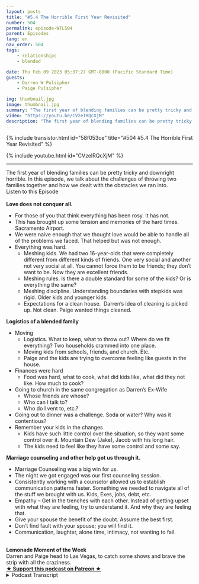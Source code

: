 ```yaml
---
layout: posts
title: "#5.4 The Horrible First Year Revisited"
number: 504
permalink: episode-WTL504
parent: Episodes
lang: en
nav_order: 504
tags:
    - relationships
    - blended

date: Thu Feb 09 2023 05:37:27 GMT-0800 (Pacific Standard Time)
guests:
    - Darren W Pulsipher
    - Paige Pulsipher

img: thumbnail.jpg
image: thumbnail.jpg
summary: "The first year of blending families can be pretty tricky and downright horrible. In this episode, we talk about the challenges of throwing two families together and how we dealt with the obstacles we ran into."
video: "https://youtu.be/CVzeIRQcXjM"
description: "The first year of blending families can be pretty tricky and downright horrible. In this episode, we talk about the challenges of throwing two families together and how we dealt with the obstacles we ran into."
---
```


<div>
{% include transistor.html id="58f053ce" title="#504 #5.4 The Horrible First Year Revisited" %}

{% include youtube.html id="CVzeIRQcXjM" %}
</div>

---

<html><head></head><body><div>The first year of blending families can be pretty tricky and downright horrible. In this episode, we talk about the challenges of throwing two families together and how we dealt with the obstacles we ran into.</div><div>Listen to this Episode</div><div><br></div><div><strong>Love does not conquer all.</strong></div><ul><li>For those of you that think everything has been rosy. It has not.</li><li>This has brought up some tension and memories of the hard times. Sacramento Airport.</li><li>We were naive enough that we thought love would be able to handle all of the problems we faced. That helped but was not enough.</li><li>Everything was hard.<ul><li>Meshing kids. We had two 16-year-olds that were completely different from different kinds of friends. One very social and another not very social at all. You cannot force them to be friends; they don’t want to be. Now they are excellent friends.</li><li>Meshing rules. Is there a double standard for some of the kids? Or is everything the same?</li><li>Meshing discipline. Understanding boundaries with stepkids was rigid. Older kids and younger kids.</li><li>Expectations for a clean house.&nbsp; Darren’s idea of cleaning is picked up. Not clean. Paige wanted things cleaned.</li></ul></li></ul><div><strong>Logistics of a blended family</strong></div><ul><li>Moving<ul><li>Logistics. What to keep, what to throw out? Where do we fit everything? Two households crammed into one place.</li><li>Moving kids from schools, friends, and church. Etc.</li><li>Paige and the kids are trying to overcome feeling like guests in the house.</li></ul></li><li>Finances were hard<ul><li>Food was hard, what to cook, what did kids like, what did they not like. How much to cook?</li></ul></li><li>Going to church in the same congregation as Darren’s Ex-Wife<ul><li>Whose friends are whose?&nbsp;</li><li>Who can I talk to?&nbsp;</li><li>Who do I vent to, etc.?</li></ul></li><li>Going out to dinner was a challenge. Soda or water? Why was it contentious?</li><li>Remember your kids in the changes<ul><li>Kids have such little control over the situation, so they want some control over it. Mountain Dew (Jake), Jacob with his long hair.</li><li>The kids need to feel like they have some control and some say.&nbsp;</li></ul></li></ul><div><strong>Marriage counseling and other help got us through it.</strong></div><ul><li>Marriage Counseling was a big win for us.</li><li>The night we got engaged was our first counseling session.</li><li>Consistently working with a counselor allowed us to establish communication patterns faster. Something we needed to navigate all of the stuff we brought with us. Kids, Exes, jobs, debt, etc.</li><li>Empathy – Get in the trenches with each other. Instead of getting upset with what they are feeling, try to understand it. And why they are feeling that.</li><li>Give your spouse the benefit of the doubt. Assume the best first.</li><li>Don’t find fault with your spouse; you will find it.</li><li>Communication, laughter, alone time, intimacy, not wanting to fail.</li></ul><div><br></div><div><strong>Lemonade Moment of the Week<br></strong>Darren and Paige head to Las Vegas, to catch some shows and brave the strip with all the craziness.</div>
<strong>
  <a href="https://www.patreon.com/wheresthelemonade" target="_donate" rel="payment" title="★ Support this podcast on Patreon ★">★ Support this podcast on Patreon ★</a>
</strong></body></html>

<details>
<summary> Podcast Transcript </summary>

<p>﻿1</p>
<p>Okay, so we had an epiphany.</p>
<p>We should go back and visitour most listened to episode ever.</p>
<p>Yeah, because peoplelike the nitty gritty, don't they?</p>
<p>They do.</p>
<p>And it was fascinatingbecause we both sat inthe kitchen last nightand listened to this episode,which was the sixth episode we did,produced four years ago in March.</p>
<p>Called The Horrible First Year.</p>
<p>And it was fascinating listening to it.</p>
<p>When you say.</p>
<p>Yeah.</p>
<p>Because you don't like listeningto the podcast, do you?</p>
<p>I don't because I'm just I'mso critical of myself.</p>
<p>I'm like, Oh, why do I say that?</p>
<p>And why do I do that?</p>
<p>And why do I?</p>
<p>Yeah, So I don't typically liketo listen to our episodes.</p>
<p>I listento them because I learn new things.</p>
<p>And it was fascinatingwhen we talked about it, you were like,</p>
<p>Is that still bothering you,what we talked about last time?</p>
<p>No, I was like, Well,that's still bothering me.</p>
<p>It's been four years, honey.</p>
<p>Uh huh.</p>
<p>And you even said,</p>
<p>I remember why we did thisepisode, and I had no clue.</p>
<p>But you remembered somethingthat happened at the airport.</p>
<p>I remember that we were talking about thisepisode at when we were at the airport.</p>
<p>We were outlining it and we got in a big</p>
<p>I shouldn't say a big fight.</p>
<p>We're not getting a big fight,but we got in an argument.</p>
<p>Yeah, that I was upset with you about.</p>
<p>I do remember.</p>
<p>I remember that.</p>
<p>But I was like, Oh yeah, I remember.</p>
<p>I had no clue what she was talking aboutbecause I had forgivenyou for that incident.</p>
<p>You're so gracious. Thank you.</p>
<p>So let's get into it.</p>
<p>When when we firsttalked about the horrible first year,</p>
<p>I think almost anyone that goes through ablended family runs into the same issues.</p>
<p>When you first throw two familiestogether,is tough.</p>
<p>It is really tough.</p>
<p>It is really tough.</p>
<p>One of the reasons we did that episodefour years ago was because my friendhad told me that</p>
<p>Because you said that was our six episode.</p>
<p>Yeah, it was six.</p>
<p>So that our first five episodes,even though she was enjoying themand she thought they were really good,they were a little too rosy.</p>
<p>She was like,</p>
<p>You're making blended families seem,you know, a little too Pollyanna.</p>
<p>And so that's why we did the episodethe Horrible First year, and it has beenour most listened to episode,like by far, far.</p>
<p>Maybe this one will be second.</p>
<p>Because they see the title the horrible</p>
<p>First Year.</p>
<p>They're like, Ooh, let's hear all that,you know, nitty gritty stuff.</p>
<p>So when we went into getting marriedand blending our familiesand at the time, so you guys not</p>
<p>Paige has four children.</p>
<p>I have six.</p>
<p>If you don't knowthat you haven't been listening.</p>
<p>And when we first got married,you had two at home,and I had five at home.</p>
<p>Five and a half?</p>
<p>Yeah, correct. Right. Yep.</p>
<p>So we were throwing seven kids togetherin one houseand we thought the lovewe had for each otherwould just flourish and blossomand conquer all problems that we had.</p>
<p>Yeah, we really did.</p>
<p>We did. Like, that's not even a joke.</p>
<p>Like, we were like, the kids get along,</p>
<p>We like each other's kids.</p>
<p>We love each other.</p>
<p>So this is all goingto be fine and dandy. Andit I mean, I guess it was fine and dandy.</p>
<p>Well, it worked out.</p>
<p>It worked out, but gosh,</p>
<p>I don't know that it was fine and dandy.</p>
<p>It was hard.</p>
<p>It was hard.</p>
<p>It was. Hard.</p>
<p>In fact,listening to the episode last night.</p>
<p>It brought back some p some trauma.</p>
<p>It did.</p>
<p>And it brought backlike I didn't remember.</p>
<p>I think I said,how many times in that first yeardid I get in the car and drive away?</p>
<p>I didn't remember that.</p>
<p>I did remember You said five times.</p>
<p>Yeah, I think five times I had gottenin the car and said, I'm out of here.</p>
<p>Not like out of the marriageor out of the family,but I can't take this anymore.</p>
<p>I need my space.</p>
<p>I did not remember that.</p>
<p>So it's okay if you get in the carand drive, you know, some place.</p>
<p>Come back.</p>
<p>Just come back. Yeah, just come back.</p>
<p>You might need a little space for a minutebecause it is hard.</p>
<p>It's hard to. Well,what were the hard parts?</p>
<p>What were they what would you saywere the hardest parts of that first year?</p>
<p>I would say the hardest parts weremeshing our roles and our personalities.</p>
<p>When it came to dealing with the kids andand disciplining thingslike that, I would say that was probablyone of the hardest things.</p>
<p>And continuesto be one of the hardest things. Yes.</p>
<p>I mean, you had been,you know, raising your kids for 20 years.</p>
<p>I'd been raising my kidsfor over 20 years.</p>
<p>We had different styles, differentyou know what I mean?</p>
<p>Like and now all of a sudden, it's like,whoa, like,</p>
<p>I'm not okay with thatand you're not okay.</p>
<p>Like, that was that was tough.</p>
<p>It was tough.</p>
<p>So in that first year,</p>
<p>I understand where your boundaries arewith your step kids is really important.</p>
<p>Yes. And we we had mentioned thatlike with the older kids,</p>
<p>I did not parent your older kids.</p>
<p>You did not parent my older kids. Like.</p>
<p>No, that's that's to me,that's a hard no, you've got to step back.</p>
<p>Well, within reason.</p>
<p>What do you mean?</p>
<p>Well, then our kids reallydid anything extraordinarily bad.</p>
<p>But if they had if well, and there werethere were a couple of timeswhere I stepped in one specific waywhere you had had itand all the kids were not doing well.</p>
<p>I mean, the house was a disasterand they felt my wrath, all seven of them.</p>
<p>I did not distinguish,am I going to yell at my kids?</p>
<p>Yes, that's true.</p>
<p>I'm going to yell at all of them.</p>
<p>So in that case, yes, there wasthere was me parenting.</p>
<p>Right.</p>
<p>But when it comes to teenagers, it'sit's tricky.</p>
<p>It is tricky.</p>
<p>But yeah, so that was one of theand then meshing the rules, right?</p>
<p>Like we now have seven kids in the house,five from onefamily, two from another.</p>
<p>We had seven different schedules.</p>
<p>We had people coming and going.</p>
<p>People were dropping backpacksand books and shoes.</p>
<p>And there's nine people living in this.</p>
<p>It was it was it was a little crazy.</p>
<p>We had to mesh some rules.</p>
<p>And yeah, it was interestingbecause the kids would</p>
<p>I think they at the beginning,the kids would say,</p>
<p>I was more of the strictone and disciplinarianand you weren't.</p>
<p>You were the more fun one.</p>
<p>But there were certain things that you didnot budgeon, which I thought was wonderful.</p>
<p>You taught me how to not budge on things,even though the kids would consider memore strict.</p>
<p>Yeah, yeah.</p>
<p>I think it's interesting because I think</p>
<p>I am probably the more strict one.</p>
<p>I think it's just I come about thingsdifferently than you do.</p>
<p>So, you know, I mean. Yeah.</p>
<p>And so, yeah, like, I don't bend on.</p>
<p>You're not going to sit hereand throw a fit and yell at all of us.</p>
<p>You're going to go to your roomand you're going to throw that fit.</p>
<p>And when you're done throwing a fit,we'd love to talk to youand see what's going on,but that's not appropriatefor you to subjectall of us to your craziness.</p>
<p>Craziness.</p>
<p>And that goes for anyonethat goes for myself, likeremove yourself from the situationwhen you are feeling out of control.</p>
<p>Or even even the cleanliness of the house.</p>
<p>You like the house fixed upand you crack the whip on the kidsa couple of times and even pulled outthe big crack the whip, which was me.</p>
<p>Well,</p>
<p>I felt like I probably wasn't like thatbefore I married youbecause I didn't have as many kids.</p>
<p>We had to.</p>
<p>Yeah, I only had two at home,but we had to likewe had to set down some boundaries.</p>
<p>Ah, it was, it was not good.</p>
<p>Like the state of the house was not good.</p>
<p>So it was like, okay, we've got to.</p>
<p>So these were joint rules that we didthat applied to everyone then, right?</p>
<p>Yeah.</p>
<p>Yeah, for sure.</p>
<p>But you,you said there were some double standards.</p>
<p>I did.</p>
<p>What I had.</p>
<p>At sometimes is there double standardsor is everyone have the same rules</p>
<p>When we first got marriedand blended these kids together?</p>
<p>Well, I mean, I guess I don't consider itdouble stack odds.</p>
<p>But yes, I do believe in what I think.</p>
<p>We both believe that different kidscall for differentdiscipline. Discipline, but the.</p>
<p>Rules are the same.</p>
<p>Like you have to be home at midnight.</p>
<p>You have to be home at midnightlike you. What?</p>
<p>I mean, like the rules.</p>
<p>But yeah, different.</p>
<p>You have to come outdifferent kids in different ways.</p>
<p>And like some of our kidsjust looking at themthe wrong way, like,</p>
<p>I'm disappointed in you.</p>
<p>Look. Yeah, they're really upset.</p>
<p>They're upset.</p>
<p>They would crumbleand change your attitude. Yeah.</p>
<p>There's other kids that are like,</p>
<p>That's all you got from me.</p>
<p>Oh, look, who cares?</p>
<p>So. Oh,you took away my phone for a month.</p>
<p>Yeah,</p>
<p>I don't care. Right. And some kids, you.</p>
<p>If you say you, I'm taking away a bookfor a week and they would be devastated.</p>
<p>So. Yes. Sothat'swhat we that's what we mean by that. Yes.</p>
<p>That is what we mean.</p>
<p>But the rules needto be somewhat consistent.</p>
<p>So be careful with your rulemaking.</p>
<p>Yes. Yes.</p>
<p>If they feel like,oh, wait, that's her biological child.</p>
<p>So they're getting preferential treatment.</p>
<p>Right.</p>
<p>And we did have to havethose conversations with some of our kidsand say, listen, this kid over hereis having a hard time right now.</p>
<p>I know you think thatthis might not be fair because you thinkthat, you know,they're getting more leniency.</p>
<p>Well, you got to give this kid a littlebit of grace because of this hard time.</p>
<p>They're goingwe we did have those conversations withsome of our kids because that's not fair.</p>
<p>Well, kids, we're in a divorce situation.</p>
<p>Guess what? Life is definitely not fair.</p>
<p>We all know this already.</p>
<p>It's like life is not fair.</p>
<p>And there are reasonssometimes why life is unfair.</p>
<p>And we were trying to get themto understand that.</p>
<p>The other thingthat was difficult at the beginningand I've seen with other familiesis meshing kids.</p>
<p>And what we mean here is the relationshipsbetween those kids.</p>
<p>Yeah.</p>
<p>And in that first yearwhen we when we got married,we had three adult childrenout of the house already in college.</p>
<p>You're off on church missions or whateverthe case may be.</p>
<p>And seven at homeand the kids are were already gone.</p>
<p>We didn't worry about meshing,but the kidsat home most definitely were livingunder the same house.</p>
<p>And we were a little bit concerned abouthow do we get these kids tolike each other enough where, yeah, youknow, there wasn't heartache in the house.</p>
<p>Well, I think what we learnedand what we learn even more now isyou can't force anyyou can't force the kids to be friends.</p>
<p>You can't force them to like each other.</p>
<p>In fact, probablythe more they feel that you're forcing it,the more they're going to push back.</p>
<p>But you have to provide opportunities andto become closer with each other.</p>
<p>So, you know, a fun family activity.</p>
<p>You've justyou've got to provide those activities.</p>
<p>So we we did not didwould you say we required the kidsto go to those activities that we had?</p>
<p>No, we didn't, because there were timeswhen some of the older kids didn't come.</p>
<p>We did not requirewe highly encouraged it,but no, we did not require it.</p>
<p>But we were like, Hey, it really be greatif we could all go do this.</p>
<p>I think we set the expectation there.</p>
<p>So yeah, Hey, you need to come.</p>
<p>Yeah,we really, really want you to come, right?</p>
<p>And I would say our two oldest in our homeat the time were Jake and Dallin.</p>
<p>They're two weeks apart from each other.</p>
<p>They were like two shipspassing in the night.</p>
<p>Very different personalities, Extreme,different personalities.</p>
<p>Didn't really they.</p>
<p>They didn't not get along.</p>
<p>They just didn't.</p>
<p>They didn't connect.</p>
<p>Connect at all.</p>
<p>Not until they left the house.</p>
<p>Well,they didn't not like each other, though.</p>
<p>That's the thing is it wasn't like. Oh,they hated each other.</p>
<p>No, it wasn't all.</p>
<p>It was just like, you do your thing,</p>
<p>I'll do mine. Peace out.</p>
<p>You know what I mean?</p>
<p>It was just that type of thing.</p>
<p>Wasn't any kind of contention.</p>
<p>But then they.</p>
<p>Yeah, they, they lived in the same townwhen they went to college and.</p>
<p>And they became good friends and.</p>
<p>But we justyou can't force it, right? You can't.</p>
<p>I mean, even though we wanted these 216year olds at the timeto become good friends,you cannot force that.</p>
<p>You can't.</p>
<p>Now, we had an interesting situationbecause there's an age gap betweenthe three youngest children, which areonly what are they, only two years apart.</p>
<p>The three youngest.</p>
<p>Yeah, Yeah, two years apartbetween the three youngest.</p>
<p>And then there's an age gap of six yearsbetween the older set of kids.</p>
<p>So the three youngest kids, when we gotmarried were four, five and six years old,still very young,where the the next youngest one was 12.</p>
<p>And then we had ahow, 14 and then 216 year olds at home.</p>
<p>So it was very different.</p>
<p>The teenagers had already been somewhatraised by us, but the three little ones,we call them the Three Amigos,we raised them together.</p>
<p>So it was a very different dynamic. Itso when we first gotmarried, you had been livingin was a four bedroom house.</p>
<p>And I had a six, seven bedroom house.</p>
<p>I had five kids.</p>
<p>You had two, But we had all of our stuff.</p>
<p>Yep. Right.</p>
<p>You'd been in your house for some time.</p>
<p>How many years was it?</p>
<p>Can we like either eight, nine years.</p>
<p>Eight or nine years?</p>
<p>And then I had just moved into this housethat that we're living in now.</p>
<p>Still.</p>
<p>But we still had 20 years of stuffthat all had to come together.</p>
<p>So that was an interesting situation.</p>
<p>Yeah, itit really is like that's very differentin blended familiesbecause you have two householdsworth of stuffthat you're nowcondensing into one householdand that doesn't happenwhen you first get married, right?</p>
<p>You've got barely any stuff,you know, a little bit of myselfand a little bit of your stuffand no kids, you know, Sothat was interesting.</p>
<p>But little tiny things likehow many sets of silverware do we really?</p>
<p>Yeah.</p>
<p>How many frying pans do we need?</p>
<p>How many cups do we need?</p>
<p>How many towels do we need?</p>
<p>You Just stuff that we both had.</p>
<p>And then what?</p>
<p>Who are we throw out?</p>
<p>What are we throwing away?</p>
<p>I was like, Well,maybe she likes these plates.</p>
<p>And yeah, you know.</p>
<p>It's tricky and you don't want your kidsto go, Oh, great.</p>
<p>So she just came alongor he just came along.</p>
<p>So we just got rid of all of our towelsand all of our dishes, like, you know,</p>
<p>I mean, things that they're comfortablewith, and now we're tossing things.</p>
<p>Anyway, it's it's tricky, but we didwe kind of just went through things mean.</p>
<p>All right. We don't need five frying pans.</p>
<p>Let's get rid of three.</p>
<p>You know what I mean?</p>
<p>We we really did have to do that.</p>
<p>Yeah, Yeah, that. Just sounds trivial.</p>
<p>It's not trivial. It's a lot of work.</p>
<p>It is.</p>
<p>And there's a lot of emotiontied to it, too, for some reason. Yes.</p>
<p>And it wasit was very tricky, I would say.</p>
<p>Now, if we had to do it over again,we would have sold this houseand bought a new house together.</p>
<p>Really? Absolutely.</p>
<p>Because this house I just boughtsix months earlier.</p>
<p>I understand that. Right.</p>
<p>So where would you want to live?</p>
<p>Well, that's fine.</p>
<p>We could have lived herelike we didn't have to move away. But.</p>
<p>Yeah. Why? Why would you say that, though?</p>
<p>That iswhen you move into someone else's housethat they've been living inand their kids have been living in.</p>
<p>I think my kids and myself,we felt like guest in the housefor some time now for a really long time.</p>
<p>But four months, it was like, Oh,that's your space, not ours or, you know,</p>
<p>I mean, just.</p>
<p>That could be. Tricky.</p>
<p>I, I definitely think my advice would beto people that are blending familiesto not move into one of your houses,to sell both of them, or if you'rerenting to stop renting all themand get a new house to get those interest.</p>
<p>And here's our new housewith our new space, with our new family,our new adventure, right together,not high.</p>
<p>We're here into your house now.</p>
<p>And I can see that.</p>
<p>So, yes, that would</p>
<p>I would definitely advise that for sure.</p>
<p>Now, another thing thatwe ran into and well, andit was interesting when we first had this,it was the food billwhen we first got married.</p>
<p>Oh, my goodness, it was crazy.</p>
<p>Oh, finances were hard in the beginning.</p>
<p>It was really.</p>
<p>Hard. Well, especially becausewe were relying just on my salary. Right.</p>
<p>And I was paying childsupport and alimony at the time, too,because you quit your jobjust because of the logisticsof having seven kidsgoing in seven different directions,five of which needed to be driven around.</p>
<p>And my job was 40 minutes away.</p>
<p>So yeah.</p>
<p>It was yeah,it was just like, Can't, can we do this?</p>
<p>And you didn't work at home at the time.</p>
<p>You were in the officeevery day or traveling.</p>
<p>So yeah, it was almost impossiblefor me to keep working.</p>
<p>And you obviouslyhad the bigger salary, sothat was hard.</p>
<p>But yes.</p>
<p>The food bill, the first month we sat downand looked at it was, Holy cow,what just happened?</p>
<p>Well, you came to me and you were like,</p>
<p>So we need to have a talk.</p>
<p>And I'm like, About what?</p>
<p>You're likethe food bill Now,</p>
<p>I had come from a situationwhere I was on a very strict budgetwith food.</p>
<p>I was spending$75 a week to feed my familyand I was doing it like thatwas what I had to do, and I did it.</p>
<p>So then I marry you and I'm like,</p>
<p>Oh dear, makes good money.</p>
<p>You know,</p>
<p>I don't have to worry about the food.</p>
<p>But like,we never talked about the food bill.</p>
<p>When we got married.</p>
<p>It was ten timeswhat you were normally spending.</p>
<p>Yeah, literally ten times.</p>
<p>It was not ten times.</p>
<p>No, we. Were spending money.</p>
<p>It was Oh, yeah, it was 20 $800. Right.</p>
<p>That first month</p>
<p>I spent 2800 or we spent. Yes.</p>
<p>Like I literally felt like</p>
<p>I was going to throw up.</p>
<p>I was like, What?</p>
<p>What?</p>
<p>And I, I didn't know how to cook forso many people.</p>
<p>I was over cooking and making huge amountsand I didn't know what the kids likedand what they didn't like.</p>
<p>It was all it was stuff.</p>
<p>It was all really hard.</p>
<p>And we were having two dinners a nightat that time because the kids swam.</p>
<p>So yes, not too different.</p>
<p>Didn't like not two different meals.</p>
<p>I want people to make sure theyunderstand we weren't makinghamburgers andthen spaghetti because some of the kidsdidn't like hamburgers.</p>
<p>No, no, no.</p>
<p>It was yeah, the kids swam.</p>
<p>They ate some dinnerbefore they went to swim.</p>
<p>And then they came homeand ate more. Yeah.</p>
<p>And they came home and ate some more, so.</p>
<p>But yeah, so that was tricky.</p>
<p>So I would saymaybe have these conversationsbefore you get married, like, hey,you know,you just went from three people to ninepeople.</p>
<p>Let's set a budget from the grocery storeand let's figure out, you know, let'sand maybe talk more about,you know,these are a lot of the meals that my kidslike and these are the kids, you know,things like that.</p>
<p>I think we actually didpretty good on on the mealsharing, don't you think?</p>
<p>I mean, as far as you broughtsome really cool recipes toto the family that the kids love today.</p>
<p>Yeah. Yeah. So and then I had some too.</p>
<p>So that part turned out,except we had a couple of picky eaterswhen we first emerged.</p>
<p>Oh, yes, we did. Oh.</p>
<p>We did. I was so frustrated.</p>
<p>And yeah, I think we wanted to handle thatdifferently too.</p>
<p>Oh yes, we did.</p>
<p>So I'm like, fine, if you want to eatchicken nuggets every day, who cares?</p>
<p>Here's the chicken nuggets.</p>
<p>And you're like, No, they need to eat.</p>
<p>And so we actually compromised on that.</p>
<p>Yeah.</p>
<p>And our rule was we weren'tgoing to make anything special for anyone.</p>
<p>This was our day.</p>
<p>I would have been crazy.</p>
<p>That would have been crazy.</p>
<p>So we made this meal.</p>
<p>Now, if you don't like somethingthat we cooked, you have to try one biteand then you can fill up on allthe other things that are at the table.</p>
<p>But we're not going to gomake you another meal.</p>
<p>We're not going to gomicrowave your chicken nuggets,but fill up on whatever you like here.</p>
<p>That was a good call.</p>
<p>That was a good compromise because, yeah,</p>
<p>I think you were more of like the clearyour plate type of person. And I.</p>
<p>Grew up that. Way. Yeah.</p>
<p>I've never been a clearyour plate type of person.</p>
<p>I'm like, if you're full, stop eating.</p>
<p>If you don't like it, don't evendo. Another logistics thingthat was difficult was going to churchbecause when when I bought this housespecifically down the street from my ex,so my kids could easily transitionbetween homes.</p>
<p>Yeah.</p>
<p>Which means we werein the same congregation at church.</p>
<p>A little uncomfortable.</p>
<p>A little,a little.</p>
<p>A lot uncomfortable. A lot uncomfortable.</p>
<p>But would you say it was worth it?</p>
<p>Absolutely.</p>
<p>That someone has to ask me that today.</p>
<p>They saidif you had to do that over again,would you not be in the same congregation?</p>
<p>I said, absolutely we would.</p>
<p>I would still do the same thing over againtoday,even though it was so uncomfortableand really hard.</p>
<p>Really, really hard, I would still dothe same thing over again.</p>
<p>Well, why why would you do that?</p>
<p>Because that waswhat was best for the kids.</p>
<p>It was best to keep the kidsin the same congregate sessionevery single week with their friendswith the consistency.</p>
<p>Right.</p>
<p>They're already switching back and forthbetween houses.</p>
<p>We don't need them switching back andforth between churches every single week.</p>
<p>So what was the hardest part then?</p>
<p>I mean, it uncomfortable.</p>
<p>Why was it uncomfortable?</p>
<p>Well, because I came into this, right?</p>
<p>You guys had already beenin this congregation for.</p>
<p>A. Year. A year? Yeah.</p>
<p>I didn't know who wanted to be my friend,who I thoughtwas just trying to be my friend,to get maybe information out of me.</p>
<p>Like, I just didn't know</p>
<p>I was being paranoid, you know?</p>
<p>I mean, like, I just.</p>
<p>Who are, you know, your ex's friends?</p>
<p>And they were like,</p>
<p>I want to be friends with everyone.</p>
<p>I was finewith being friends with everyone.</p>
<p>But Iyou know, I just I just I felt like I wasjust in some kind of landmine situation.</p>
<p>I just did not know how to deal with it.</p>
<p>And it took me about a year and a half,</p>
<p>I would say, before I went, you know what?</p>
<p>I'm just going to be me.</p>
<p>And if people want to be friends with me,they can be friends with me.</p>
<p>If they don't, that's their choice.</p>
<p>And I'm not going toworry about every little thing</p>
<p>I say, like I'm just going to be me.</p>
<p>And it became a lot better.</p>
<p>But yeah, was challenging too.</p>
<p>It was it was challengingand challenging for peoplein the congregation to how can I talk towho can I know right?</p>
<p>They don't want to seem like they're,you know, betraying anyone'sfriendship by talking.</p>
<p>Yeah, it was it is very tricky.</p>
<p>Is very tricky.</p>
<p>But like I said,</p>
<p>I would still do it over againbecause that was best for the kids,for sure.</p>
<p>Okay, Let's talk about another challengegoing out to dinner.</p>
<p>Oh, gosh.</p>
<p>At a restaurant.</p>
<p>Now, you were used to only three.</p>
<p>I wasused to already six or seven or eight.</p>
<p>And now when my other kids were home.</p>
<p>Right.</p>
<p>I have four kids.</p>
<p>So there was six of usthat would you know, that wasthere were six in our family.</p>
<p>But now we're talking nine. Yeah.</p>
<p>First off, it's hard to find a placethat will take nine people.</p>
<p>Yeah.</p>
<p>And then the big soda incident.</p>
<p>And this is the one that.</p>
<p>I just, I,we talked about this last night.</p>
<p>I still don't understand here.</p>
<p>We didn't have a lot of moneyin my first marriage,and we didn't drink soda at home.</p>
<p>Like I said, we were on a tight food billwhen we went out to dinner,which wasn't very often.</p>
<p>It was a treat, right?</p>
<p>It was a treat to go out to dinnerand yeah, sure, kids get a soda, right?</p>
<p>That's how we didwhen we went out to dinner.</p>
<p>And you were of theyou probably more often than we eat.</p>
<p>Yeah, we did. But.</p>
<p>And you were like, well, why get a sodathat adds, you know, two bucks per person?</p>
<p>So why, why do that?</p>
<p>And yeah, it was funny.</p>
<p>There wasthere was contention because I was like,</p>
<p>Why are you falling on your sword on soda?</p>
<p>Like, I just couldn't understand.</p>
<p>I was trying to figure out whyyou were falling on your sword on soda.</p>
<p>Well, I was just like,why not just let that go?</p>
<p>Like, my kids are used to having a sodaat dinner, so why not now?</p>
<p>Let your kids have soda dinner.</p>
<p>What's the big deal?</p>
<p>It's, you know, only 20 bucks.</p>
<p>And. Yes, seriously, it was.</p>
<p>It's I.</p>
<p>Know this sounds stupid, people,but this was probablyone of the biggest contentious thingsthat and the and theand the big caffeine debate was a bigwas a big thing in our family.</p>
<p>So and I was just like, dude, let it go.</p>
<p>Like, let it go.</p>
<p>And it's really not a thing anymore.</p>
<p>No, no, no.</p>
<p>It's not a it's not a thing anymore.</p>
<p>If our kids get soda at dinner,that's fine. We'll pay for it.</p>
<p>We don't care. It's fine.</p>
<p>If they get a caffeinated soda at dinner,that's fine too.</p>
<p>We don't care.</p>
<p>It's fine.</p>
<p>But, yeah, in the very beginning,like you were really.</p>
<p>You were really, like,</p>
<p>No, we're not doing that.</p>
<p>And I was just like, Why?</p>
<p>So yeah, that was that was that was.</p>
<p>Because I said so that doesn't count.</p>
<p>That's just. No, that doesn't.</p>
<p>Especially when you're blending families,that.</p>
<p>Doesn't count, that doesn't know.</p>
<p>You don'tget to see that much in blended familiesbecause I said sothat is a thing in the past,if you wanted to say that before,don't say that now.</p>
<p>It's all about it's all about compromise.</p>
<p>And you got to figureyou got to figure things out.</p>
<p>Yeah.</p>
<p>And and you do have to compromiseand and decide what you want to fallon your sword about and decide,is this a good ideaor not?</p>
<p>Okay.</p>
<p>Now, one thing that we did dothat helped us through that first year waswe went to marriage counseling.</p>
<p>In fact, the day we got engaged,we were in marriage counseling.</p>
<p>That is true.</p>
<p>That is true.</p>
<p>And we we were listening backto our episode from four years ago.</p>
<p>We're talking about how we got engaged.</p>
<p>And then we went to marriage counselingand then we went out to dinnerand we went to Olive Garden.</p>
<p>And last night we go,</p>
<p>Why do we go to the Olive Garden?</p>
<p>You know,we could have gone to the fancy like.</p>
<p>We still don't know whywe went to the olive.</p>
<p>I don't know if it was rightnext to our marriage counseling.</p>
<p>I don't know whywe were at the Olive Garden.</p>
<p>I don't know either.</p>
<p>But we went to the Olive Garden.</p>
<p>So maybe we'll go the Olive Gardento celebrate our engagement.</p>
<p>Maybe. Maybe that's what we need to do.</p>
<p>That's what we needed.</p>
<p>I actually like their soup inside.</p>
<p>Yeah, I know you do. Nowthat the counseling is very importantwas very important to us.</p>
<p>Primarily because our marriage counselortaught us how to get in the trenchesas she used to call it, with our spouseand trying to empathizewith what they were dealing within this massive changethat's happening in their livesand the lives of their kids.</p>
<p>To me, this was invaluable advicebecause I had to set my pride asidea little bit and say,</p>
<p>What is she going through right nowthat's causing thisdisruption in our communication?</p>
<p>What what did I say that triggered her?</p>
<p>We talked a lot about triggersand things like that.</p>
<p>Yeah,</p>
<p>I would say marriage counseling saved us.</p>
<p>Actually, I would go as far to say that,that without that, I don't knowthat we would be sitting here todaylike she helped us throughso many things.</p>
<p>So advicego to marriagecounseling even before you get married.</p>
<p>Go to marriage counseling. Well,because what does it do?</p>
<p>It teaches you how to communicateeffectively and to remember one thing.</p>
<p>And and when we listened to it last night,</p>
<p>I was like, oh, yeah, right.</p>
<p>You need to fight for your spouse, notfight with your spouse, fight for them.</p>
<p>You want themto be as successful as possibleand you want your relationshipto be as successful as possible.</p>
<p>Yeah, So you should be fighting for that.</p>
<p>I would say another thing that shehelped us with was she talked to us aboutmaking surethat like when Darren would saysomething that I didn't agree withit, especially when the kids are littleand especially in the beginning,you need tojust kindof keep your mouth shut in that momentand then you take your spouse asideand go,</p>
<p>I do not agree with what you just saidand it's okay to come back out to the kidsas a united front and say, you know what,we've we've changed our mind.</p>
<p>Right? There's nothing wrong with that.</p>
<p>In fact, I think it's good for the kidsto see that, you know what, Things change.</p>
<p>I changed my mind.</p>
<p>I said somethingin the heat of the moment.</p>
<p>I changed my mind.</p>
<p>But I think it's really importantto have a united front with those kids.</p>
<p>And it's okay for mom and dad to walk awayand come back with a different disciplineor whatever it is.</p>
<p>But it's good to be a united front.</p>
<p>You know something I learnedfrom all that is I learned to be a littlemore patient and thoughtfulin inthose situationswhere things are a little more heatedand you dish out that you're groundedfor the rest of your life.</p>
<p>Comment that I just need to sit backand think about, right.</p>
<p>What what is the best course of action?</p>
<p>What would Paigeand I want to do together?</p>
<p>So it helped me to step back a little bitand be more thoughtfulin in those conversations.</p>
<p>Well, I would say even now,today, like there weresome things that went on this weekendthat you were just biting your tongue.</p>
<p>Right.</p>
<p>With some decisionsthat our son was making this weekend.</p>
<p>And you were just like,</p>
<p>I wish she wasn't making that decision,but I'm not going to say anything.</p>
<p>Right. But I only talked to you.</p>
<p>Yes, you took me asideand talkedto me and I really appreciate that.</p>
<p>And Yeah, but yeah, it's important that.</p>
<p>Well, and this is something important too,that she talked about empathywith your spouse.</p>
<p>When your spouse is coming to, you say,</p>
<p>I'm really concerned about this.</p>
<p>Instead of getting defensivebecause they're talking to younot in front of other people.</p>
<p>This is the time that you can really say,hey, I understandyou know what you're feeling or tryand find out why they're feeling that way.</p>
<p>Right.</p>
<p>I think goes a long, long way in helpingyou get through,especially that first yearwhen you're going to step on landminesyou didn't know existed.</p>
<p>Yeah, that's true.</p>
<p>So take a and take a deep breath.</p>
<p>Remember why you're marriedand and that will help out quite a bit.</p>
<p>You know, another thing isgive your spouse the benefit of the doubt.</p>
<p>Right.</p>
<p>Assume the best first.</p>
<p>I think a lot of times we assume we.</p>
<p>Get reversals up. We're like, yeah,she wants to fight. Yeah.</p>
<p>Why did she go?</p>
<p>She said that because she wants to hurt meor she said that because she, you know,blah blah.</p>
<p>Maybe give them the benefit of the doubtand not assumethat they wanted to hurt youand not assume that they're coming at you.</p>
<p>Right.</p>
<p>And maybe and like you said,try and see where they're coming from.</p>
<p>But yeah, we've we've it's been yearsthat we've worked on this one.</p>
<p>Right. It's a constant, constant thing.</p>
<p>We have to work. Yeah.</p>
<p>And I think we're we've gotten pretty goodat this one, like it's tape,but it took years and years.</p>
<p>Do you.</p>
<p>I think you just always jump to, you know.</p>
<p>Why would you say that?</p>
<p>Why would you say why?</p>
<p>Why are you being mean?</p>
<p>And the other person's going,</p>
<p>I wasn't trying to be mean at all.</p>
<p>You know what I mean? Like,why did you assume I was being mean?</p>
<p>Right?</p>
<p>Like, you make these assumptions and.</p>
<p>Yeah, so,yeah, give him the benefit of the doubt.</p>
<p>Right.</p>
<p>And then the last one here.</p>
<p>Well, the second to last thoughtthat we covered inthat episode, still very valid today.</p>
<p>Don't try and find fault in your spouse.</p>
<p>Why you will find it.</p>
<p>If you're looking for issues withyour spouse, you will absolutely find it.</p>
<p>That is true.</p>
<p>That is very, very true. Right.</p>
<p>If you're sitting there today going, oh,you know, everything he's doingis bugging me, and then you keep lookingfor more things that are bugging you.</p>
<p>Oh, yeah, You're going to find it.</p>
<p>And you'll find more.</p>
<p>And then those thingsturn that around, though.</p>
<p>If you do turn it around, thenif you're only looking for the good thingsin your spouse, then guess what?</p>
<p>That's what you're going to find. Yeah,that's very true.</p>
<p>That's very true.</p>
<p>All right.</p>
<p>The last one has to do with laughter.</p>
<p>And we've talked about this before.</p>
<p>We talk about this a lotwhen we first got married.</p>
<p>I loved your laugh. Mm hmm.</p>
<p>I loved how you made funout of difficult situations.</p>
<p>Uh huh.</p>
<p>But I didn't like that sometimes.</p>
<p>No That was one of the reasons</p>
<p>I got in the car and drove away one timebecause you made some comment about,you know,</p>
<p>I don't know that</p>
<p>I've made light of something.</p>
<p>I made light of something.</p>
<p>Why can't you take anythingserious? Was probably.</p>
<p>And I don't know,</p>
<p>I was just like I thought,you know, you said,that's why you married me.</p>
<p>And now the one thing that you said,</p>
<p>I mean, not the one thing,but one of the things you married me for,you're now saying, why are you being like,this.</p>
<p>Is annoying me that day?</p>
<p>Yeah, I was.</p>
<p>I don't even remember. What? I don't.</p>
<p>I don't either.</p>
<p>I have no, I don't remember about at all.</p>
<p>But so what's yourwhat's your advice on that.</p>
<p>Things that you want once found cute andand adorable.</p>
<p>Why did you find cute and adorablein the first place?</p>
<p>Ask yourself, because it was cute.</p>
<p>It was different.</p>
<p>Why is it getting on your nerves now?</p>
<p>I think you have to ask yourself that.</p>
<p>Okay.</p>
<p>So remind yourselfwhy you enjoyed that about your partner.</p>
<p>Yeah, right.</p>
<p>Yeah.</p>
<p>And, you know,you could always use the lame excuse.</p>
<p>Well, I liked it then. I was younger then.</p>
<p>I've grown or it's annoyingnow all the time.</p>
<p>They do it all the time. Yeah.</p>
<p>You know what?</p>
<p>You got to swallow some try and get backto where you used to be.</p>
<p>Well, what's that saying?</p>
<p>Familiarity breeds contempt.</p>
<p>I think that's bogus. Why?</p>
<p>I think it's true. I think.</p>
<p>I think it can be true.</p>
<p>You know what it can beif you're only looking for the negative.</p>
<p>But real familiarity, maybethe right word is real intimacywith someone.</p>
<p>Maybe you know them, really know them.</p>
<p>You It means to love them even more.</p>
<p>Not contempt. Right?</p>
<p>But I think you have to be carefulthat you it can easily lead to right.</p>
<p>The more you know about them,the more you can use it against them.</p>
<p>And. Right.</p>
<p>So I think you have to be careful thatyou're not using it in a negative way.</p>
<p>Yeah, absolutely.</p>
<p>Yeah, yeah, absolutely.</p>
<p>Okay.</p>
<p>Our limited moment,the week has to do with a little getawaythat Paige got me for Christmas. Yep.</p>
<p>I got you a couple of shows in Vegas,which I hate Vegas.</p>
<p>We're not huge Vegas fans,but they had some pretty cool shows there.</p>
<p>Got to see a Prince tribute band,which was really fun.</p>
<p>Yeah, we were.</p>
<p>Everyone was up and dancing.</p>
<p>It was like a concert. It really was.</p>
<p>It was fun.</p>
<p>And then we got to see Michael</p>
<p>Jackson one.</p>
<p>Yeah, the Cirque du Soleil.</p>
<p>That was incredible.</p>
<p>I mean, outstanding.</p>
<p>It really was incredible. Butwe hate Vegas.</p>
<p>Like, why do we hate.</p>
<p>So you don't like the smoke?</p>
<p>We don't drink, we don't gamble.</p>
<p>We don't walk around half naked.</p>
<p>We don't like smoke. All kinds of things.</p>
<p>Walking around like the list is longabout the things that we don't do.</p>
<p>But you know what?</p>
<p>We found a little gym there.</p>
<p>We spent three or 4 hours in this onemuseum, and it was fascinating.</p>
<p>It was on the Mafia.</p>
<p>Yes, the Mob Museum. That's cool.</p>
<p>That was actually pretty.</p>
<p>We were like,oh, this is actually interesting stuff.</p>
<p>So it just Vegas makes me feel icky.</p>
<p>Like walking aroundand seeing all these people that are just</p>
<p>I feel sorry for themthat they're walking aroundwith hardly any clothes on, wantingto take a picture with you for money.</p>
<p>Like, I justit makes me sad for these people.</p>
<p>But yeah,</p>
<p>I just feel icky when I'm in Vegas.</p>
<p>But the shows were really good,really good.</p>
<p>And we had a lot of fun.</p>
<p>If you like today's episode.</p>
<p>Give us five stars on iTunes, Spotify,</p>
<p>Google.</p>
<p>And head to Facebook and like us.</p>
<p>And check out our blogat Where's Eliminate Talk.</p>
<p>Where you can leave questionsand comments.</p>
<p>Add. But most of all.</p>
<p>Go out and make some lemonade.</p>
<p>You betcha, baby.</p>

</details>

